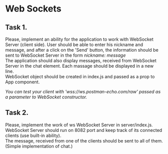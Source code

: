 # Web Sockets

## Task 1.
Please, implement an ability for the application to work with WebSocket Server (client side).
User should be able to enter his nickname and message, and after a click on the 'Send' button, the information should be sent to WebSocket Server in the form *nickname: message*  
The application should also display messages, received from WebSocket Server in the chat element. Each massage should be displayed in a new line.  
WebSocket object should be created in index.js and passed as a prop to App component.  
   
*You can test your client with 'wss://ws.postman-echo.com/raw' passed as a parameter to WebSocket constructor.*  


## Task 2.
Please, implement the work of ws WebSocket Server in server/index.js.   
WebSocket Server should run on 8082 port and keep track of its connected clients (use built-in ability).  
The message, received from one of the clients should be sent to all of them. (Simple implementation of chat.)